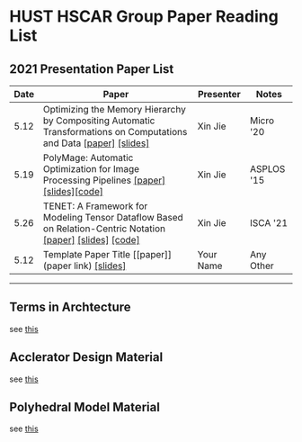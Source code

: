 # HUST HSCAR Group Paper Reading List

## 2021 Presentation Paper List

| **Date** | **Paper** | **Presenter** | **Notes** |
| --- | --- | --- | --- |
| 5.12 |Optimizing the Memory Hierarchy by Compositing Automatic Transformations on Computations and Data [[paper]](https://ieeexplore.ieee.org/document/9251965) [[slides]](https://www.di.ens.fr/~zhaojie/micro2020-presentation) | Xin Jie | Micro '20 |
| 5.19 |PolyMage: Automatic Optimization for Image Processing Pipelines [[paper]](https://dl.acm.org/doi/10.1145/2694344.2694364) [[slides]](http://mcl.csa.iisc.ernet.in/downloads/slides/PolyMage.pdf)[[code]](https://github.com/bollu/polymage) | Xin Jie | ASPLOS '15 |
| 5.26 | TENET: A Framework for Modeling Tensor Dataflow Based on Relation-Centric Notation [[paper]](https://arxiv.org/pdf/2105.01892) [[slides]](/slides/5.25-ISCA21-TENET.pdf) [[code]](https://github.com/pku-liang/TENET) | Xin Jie | ISCA '21 |
| 5.12 | Template Paper Title [[paper]](paper link) [[slides]](/slides/test.pdf) | Your Name | Any Other |

----

## Terms in Archtecture
 
see [this](/terms/arch.md)

## Acclerator Design Material

see [this](/Acclerators/material.md)


## Polyhedral Model Material

see [this](/poly/material.md)

